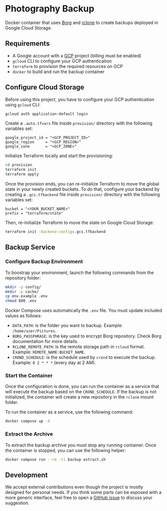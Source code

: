 # Photography Backup

Docker container that uses [Borg](https://borgbackup.readthedocs.io/en/stable/) and [rclone](https://rclone.org/) to create backups deployed
in Google Cloud Storage.

## Requirements

* A Google account with a [GCP](https://cloud.google.com/) project (billing must be enabled)
* `gcloud` CLI to configure your GCP authentication
* `terraform` to provision the required resources on GCP
* `docker` to build and run the backup container

## Configure Cloud Storage

Before using this project, you have to configure your GCP authentication using `gcloud` CLI:

```bash
gcloud auth application-default login
```

Create a `.auto.tfvars` file inside `provision/` directory with the following variables set:
```hcl
google_project_id = "<GCP_PROJECT_ID>"
google_region     = "<GCP_REGION>"
google_zone       = "<GCP_ZONE>"
```

Initialize Terraform locally and start the provisioning:
```bash
cd provision
terraform init
terraform apply
```

Once the provision ends, you can re-initialize Terraform to move the global state in your newly created buckets. To do that,
configure your backend by creating a `.gcs.tfbackend` file inside `provision/` directory with the following variables set:
```hcl
bucket = "<YOUR_BUCKET_NAME>"
prefix = "terraform/state"
```

Then, re-initialize Terraform to move the state on Google Cloud Storage:
```bash
terraform init -backend-config=.gcs.tfbackend
```

## Backup Service

### Configure Backup Environment

To boostrap your environment, launch the following commands from the repository folder:
```bash
mkdir -p config/
mkdir -p cache/
cp env.example .env
chmod 600 .env
```

Docker Compose uses automatically the `.env` file. You must update included values as follows:
* `DATA_PATH`: is the folder you want to backup. Example: `/home/user/Pictures`.
* `BORG_PASSPHRASE`: is the key used to encrypt Borg repository. Check Borg documentation for more details.
* `RCLONE_REMOTE_PATH`: is the remote storage path in `rcloud` format. Example: `REMOTE_NAME:BUCKET_NAME`.
* `CROND_SCHEDULE`: is the schedule used by `crond` to execute the backup. Example: `0 2 * * *` (every day at 2 AM).

### Start the Container

Once the configuration is done, you can run the container as a service that will execute the backup based
on the `CROND_SCHEDULE`. If the backup is not initialized, the container will create a new repository in the
`rclone` mount folder.

To run the container as a service, use the following command:
```bash
docker compose up -d
```

### Extract the Archive

To extract the backup archive you must stop any running container. Once the container is stopped, you can
use the following helper:
```bash
docker compose run --rm -ti backup extract.sh
```

## Development

We accept external contributions even though the project is mostly designed for personal needs.
If you think some parts can be exposed with a more generic interface, feel free to open a
[GitHub issue](https://github.com/palazzem/photography-backup/issues) to discuss your suggestion.
